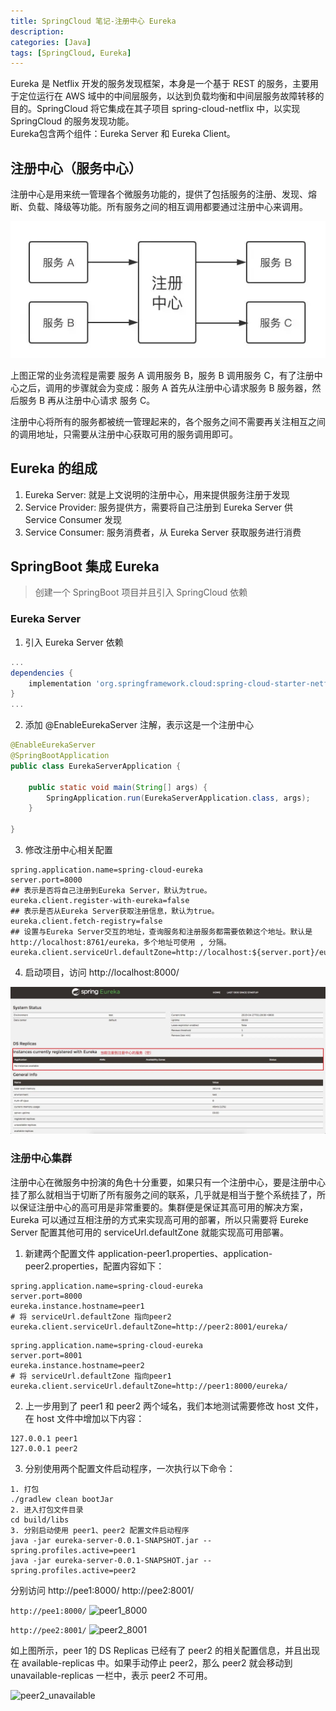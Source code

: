 ```yaml
---
title: SpringCloud 笔记-注册中心 Eureka
description: 
categories: [Java]
tags: [SpringCloud, Eureka]
---
```


Eureka 是 Netflix 开发的服务发现框架，本身是一个基于 REST 的服务，主要用于定位运行在 AWS 域中的中间层服务，以达到负载均衡和中间层服务故障转移的目的。SpringCloud 将它集成在其子项目 spring-cloud-netflix 中，以实现 SpringCloud 的服务发现功能。    
Eureka包含两个组件：Eureka Server 和 Eureka Client。
<!-- more -->

## 注册中心（服务中心）

注册中心是用来统一管理各个微服务功能的，提供了包括服务的注册、发现、熔断、负载、降级等功能。所有服务之间的相互调用都要通过注册中心来调用。

![服务调用](/assets/post_imgs/service_invoke.webp)

上图正常的业务流程是需要 服务 A 调用服务 B，服务 B 调用服务 C，有了注册中心之后，调用的步骤就会为变成：服务 A 首先从注册中心请求服务 B 服务器，然后服务 B 再从注册中心请求 服务 C。

注册中心将所有的服务都被统一管理起来的，各个服务之间不需要再关注相互之间的调用地址，只需要从注册中心获取可用的服务调用即可。

## Eureka 的组成
1. Eureka Server: 就是上文说明的注册中心，用来提供服务注册于发现
2. Service Provider: 服务提供方，需要将自己注册到 Eureka Server 供 Service Consumer 发现
3. Service Consumer: 服务消费者，从 Eureka Server 获取服务进行消费

## SpringBoot 集成 Eureka 

> 创建一个 SpringBoot 项目并且引入 SpringCloud 依赖

### Eureka Server
1. 引入 Eureka Server 依赖

```gradle
...
dependencies {
    implementation 'org.springframework.cloud:spring-cloud-starter-netflix-eureka-server'
}
...
```

2. 添加 @EnableEurekaServer 注解，表示这是一个注册中心    

```java
@EnableEurekaServer
@SpringBootApplication
public class EurekaServerApplication {

    public static void main(String[] args) {
        SpringApplication.run(EurekaServerApplication.class, args);
    }

}
```

3. 修改注册中心相关配置

```properties
spring.application.name=spring-cloud-eureka
server.port=8000
## 表示是否将自己注册到Eureka Server，默认为true。
eureka.client.register-with-eureka=false
## 表示是否从Eureka Server获取注册信息，默认为true。
eureka.client.fetch-registry=false
## 设置与Eureka Server交互的地址，查询服务和注册服务都需要依赖这个地址。默认是http://localhost:8761/eureka，多个地址可使用 , 分隔。
eureka.client.serviceUrl.defaultZone=http://localhost:${server.port}/eureka/
```

4. 启动项目，访问 http://localhost:8000/

![注册中心后台](/assets/post_imgs/eureka_server.webp)

### 注册中心集群
注册中心在微服务中扮演的角色十分重要，如果只有一个注册中心，要是注册中心挂了那么就相当于切断了所有服务之间的联系，几乎就是相当于整个系统挂了，所以保证注册中心的高可用是非常重要的。集群便是保证其高可用的解决方案，Eureka 可以通过互相注册的方式来实现高可用的部署，所以只需要将 Eureke Server 配置其他可用的 serviceUrl.defaultZone 就能实现高可用部署。

1. 新建两个配置文件 application-peer1.properties、application-peer2.properties，配置内容如下：

```properties
spring.application.name=spring-cloud-eureka
server.port=8000
eureka.instance.hostname=peer1
# 将 serviceUrl.defaultZone 指向peer2
eureka.client.serviceUrl.defaultZone=http://peer2:8001/eureka/
```

```properties
spring.application.name=spring-cloud-eureka
server.port=8001
eureka.instance.hostname=peer2
# 将 serviceUrl.defaultZone 指向peer1
eureka.client.serviceUrl.defaultZone=http://peer1:8000/eureka/
```

2. 上一步用到了 peer1 和 peer2 两个域名，我们本地测试需要修改 host 文件，在 host 文件中增加以下内容：

```
127.0.0.1 peer1  
127.0.0.1 peer2
```

3. 分别使用两个配置文件启动程序，一次执行以下命令：

```
1. 打包
./gradlew clean bootJar
2. 进入打包文件目录
cd build/libs 
3. 分别启动使用 peer1、peer2 配置文件启动程序
java -jar eureka-server-0.0.1-SNAPSHOT.jar --spring.profiles.active=peer1
java -jar eureka-server-0.0.1-SNAPSHOT.jar --spring.profiles.active=peer2
```

分别访问  http://pee1:8000/  http://pee2:8001/   

``` http://pee1:8000/ ```
![peer1_8000](/assets/post_imgs/peer1_8000.webp)

``` http://pee2:8001/ ```
![peer2_8001](/assets/post_imgs/peer2_8001.webp)

如上图所示，peer 1的 DS Replicas 已经有了 peer2 的相关配置信息，并且出现在 available-replicas 中。如果手动停止 peer2，那么 peer2 就会移动到 unavailable-replicas 一栏中，表示 peer2 不可用。

![peer2_unavailable](/assets/post_imgs/peer2_unavailable.webp)

